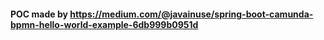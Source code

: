 

#### POC made by https://medium.com/@javainuse/spring-boot-camunda-bpmn-hello-world-example-6db999b0951d